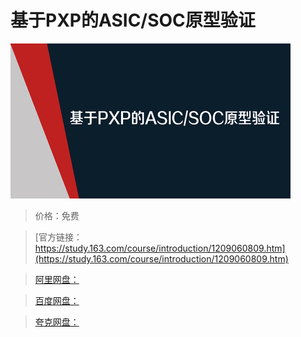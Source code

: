 # 基于PXP的ASIC/SOC原型验证

![img](../../../assets/study163/free/43e4ad21ac0e4ab5bd925dd58136ce0d.jpg)

> 价格：免费

> [官方链接：https://study.163.com/course/introduction/1209060809.htm](https://study.163.com/course/introduction/1209060809.htm)

> [阿里网盘：]()

> [百度网盘：]()

> [夸克网盘：]()
